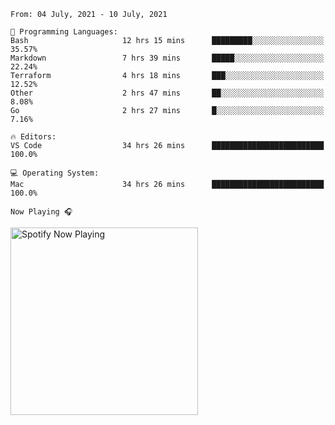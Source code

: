 <!--START_SECTION:waka-->
```text
From: 04 July, 2021 - 10 July, 2021

💬 Programming Languages: 
Bash                     12 hrs 15 mins      █████████░░░░░░░░░░░░░░░░   35.57% 
Markdown                 7 hrs 39 mins       █████░░░░░░░░░░░░░░░░░░░░   22.24% 
Terraform                4 hrs 18 mins       ███░░░░░░░░░░░░░░░░░░░░░░   12.52% 
Other                    2 hrs 47 mins       ██░░░░░░░░░░░░░░░░░░░░░░░   8.08% 
Go                       2 hrs 27 mins       █░░░░░░░░░░░░░░░░░░░░░░░░   7.16%

🔥 Editors: 
VS Code                  34 hrs 26 mins      █████████████████████████   100.0%

💻 Operating System: 
Mac                      34 hrs 26 mins      █████████████████████████   100.0%

```


<!--END_SECTION:waka-->

`Now Playing 🎧`

[<img src="https://spotify-now-playing-cyan-seven.vercel.app/api/spotify-playing" alt="Spotify Now Playing" width="300" />](https://open.spotify.com/user/gregnrobinson-ca)



